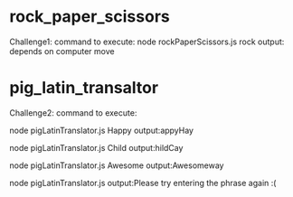 # rock_paper_scissors

Challenge1:
command to execute:
node rockPaperScissors.js rock
output: depends on computer move

# pig_latin_transaltor

Challenge2:
command to execute:

node pigLatinTranslator.js Happy
output:appyHay

node pigLatinTranslator.js Child
output:hildCay

node pigLatinTranslator.js Awesome
output:Awesomeway

node pigLatinTranslator.js
output:Please try entering the phrase again :(
